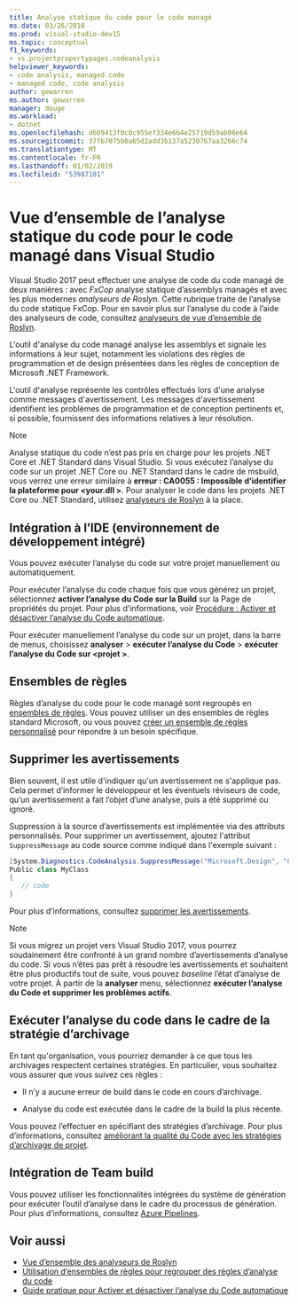 ```yaml
---
title: Analyse statique du code pour le code managé
ms.date: 03/26/2018
ms.prod: visual-studio-dev15
ms.topic: conceptual
f1_keywords:
- vs.projectpropertypages.codeanalysis
helpviewer_keywords:
- code analysis, managed code
- managed code, code analysis
author: gewarren
ms.author: gewarren
manager: douge
ms.workload:
- dotnet
ms.openlocfilehash: d609413f0c0c955ef334e6b4e25719d59ab06e64
ms.sourcegitcommit: 37fb7075b0a65d2add3b137a5230767aa3266c74
ms.translationtype: MT
ms.contentlocale: fr-FR
ms.lasthandoff: 01/02/2019
ms.locfileid: "53987101"
---
```

# <a name="overview-of-static-code-analysis-for-managed-code-in-visual-studio"></a>Vue d’ensemble de l’analyse statique du code pour le code managé dans Visual Studio

Visual Studio 2017 peut effectuer une analyse de code du code managé de deux manières : avec *FxCop* analyse statique d’assemblys managés et avec les plus modernes *analyseurs de Roslyn*. Cette rubrique traite de l’analyse du code statique FxCop. Pour en savoir plus sur l’analyse du code à l’aide des analyseurs de code, consultez [analyseurs de vue d’ensemble de Roslyn](../code-quality/roslyn-analyzers-overview.md).

L'outil d'analyse du code managé analyse les assemblys et signale les informations à leur sujet, notamment les violations des règles de programmation et de design présentées dans les règles de conception de Microsoft .NET Framework.

L'outil d'analyse représente les contrôles effectués lors d'une analyse comme messages d'avertissement. Les messages d'avertissement identifient les problèmes de programmation et de conception pertinents et, si possible, fournissent des informations relatives à leur résolution.

> [!NOTE]
> Analyse statique du code n’est pas pris en charge pour les projets .NET Core et .NET Standard dans Visual Studio. Si vous exécutez l’analyse du code sur un projet .NET Core ou .NET Standard dans le cadre de msbuild, vous verrez une erreur similaire à **erreur : CA0055 : Impossible d’identifier la plateforme pour \<your.dll >**. Pour analyser le code dans les projets .NET Core ou .NET Standard, utilisez [analyseurs de Roslyn](../code-quality/roslyn-analyzers-overview.md) à la place.

## <a name="ide-integrated-development-environment-integration"></a>Intégration à l’IDE (environnement de développement intégré)

Vous pouvez exécuter l’analyse du code sur votre projet manuellement ou automatiquement.

Pour exécuter l’analyse du code chaque fois que vous générez un projet, sélectionnez **activer l’analyse du Code sur la Build** sur la Page de propriétés du projet. Pour plus d'informations, voir [Procédure : Activer et désactiver l’analyse du Code automatique](../code-quality/how-to-enable-and-disable-automatic-code-analysis-for-managed-code.md).

Pour exécuter manuellement l’analyse du code sur un projet, dans la barre de menus, choisissez **analyser** > **exécuter l’analyse du Code** > **exécuter l’analyse du Code sur \<projet >**.

## <a name="rule-sets"></a>Ensembles de règles

Règles d’analyse du code pour le code managé sont regroupés en [ensembles de règles](../code-quality/using-rule-sets-to-group-code-analysis-rules.md). Vous pouvez utiliser un des ensembles de règles standard Microsoft, ou vous pouvez [créer un ensemble de règles personnalisé](../code-quality/how-to-create-a-custom-rule-set.md) pour répondre à un besoin spécifique.

## <a name="suppress-warnings"></a>Supprimer les avertissements

Bien souvent, il est utile d'indiquer qu'un avertissement ne s'applique pas. Cela permet d’informer le développeur et les éventuels réviseurs de code, qu’un avertissement a fait l’objet d’une analyse, puis a été supprimé ou ignoré.

Suppression à la source d’avertissements est implémentée via des attributs personnalisés. Pour supprimer un avertissement, ajoutez l'attribut `SuppressMessage` au code source comme indiqué dans l'exemple suivant :

```csharp
[System.Diagnostics.CodeAnalysis.SuppressMessage("Microsoft.Design", "CA1039:ListsAreStrongTyped")]
Public class MyClass
{
   // code
}
```

Pour plus d’informations, consultez [supprimer les avertissements](../code-quality/in-source-suppression-overview.md).

> [!NOTE]
> Si vous migrez un projet vers Visual Studio 2017, vous pourrez soudainement être confronté à un grand nombre d’avertissements d’analyse du code. Si vous n’êtes pas prêt à résoudre les avertissements et souhaitent être plus productifs tout de suite, vous pouvez *baseline* l’état d’analyse de votre projet. À partir de la **analyser** menu, sélectionnez **exécuter l’analyse du Code et supprimer les problèmes actifs**.

## <a name="run-code-analysis-as-part-of-check-in-policy"></a>Exécuter l’analyse du code dans le cadre de la stratégie d’archivage

En tant qu'organisation, vous pourriez demander à ce que tous les archivages respectent certaines stratégies. En particulier, vous souhaitez vous assurer que vous suivez ces règles :

- Il n’y a aucune erreur de build dans le code en cours d’archivage.

- Analyse du code est exécutée dans le cadre de la build la plus récente.

Vous pouvez l’effectuer en spécifiant des stratégies d’archivage. Pour plus d’informations, consultez [améliorant la qualité du Code avec les stratégies d’archivage de projet](../code-quality/how-to-create-or-update-standard-code-analysis-check-in-policies.md).

## <a name="team-build-integration"></a>Intégration de Team build

Vous pouvez utiliser les fonctionnalités intégrées du système de génération pour exécuter l’outil d’analyse dans le cadre du processus de génération. Pour plus d’informations, consultez [Azure Pipelines](/azure/devops/pipelines/index?view=vsts).

## <a name="see-also"></a>Voir aussi

- [Vue d’ensemble des analyseurs de Roslyn](../code-quality/roslyn-analyzers-overview.md)
- [Utilisation d’ensembles de règles pour regrouper des règles d’analyse du code](../code-quality/using-rule-sets-to-group-code-analysis-rules.md)
- [Guide pratique pour Activer et désactiver l’analyse du Code automatique](../code-quality/how-to-enable-and-disable-automatic-code-analysis-for-managed-code.md)
